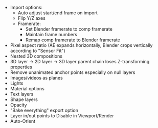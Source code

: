 - Import options:
    - Auto adjust start/end frame on import
    - Flip Y/Z axes
    - Framerate:
        - Set Blender framerate to comp framerate
        - Maintain frame numbers
        - Remap comp framerate to Blender framerate
- Pixel aspect ratio (AE expands horizontally, Blender crops vertically according to "Sensor Fit")
- Nested 3D compositions
- 3D layer -> 2D layer -> 3D layer parent chain loses Z-transforming properties
- Remove unanimated anchor points especially on null layers
- Images/videos as planes
- Lights
- Material options
- Text layers
- Shape layers
- Opacity
- "Bake everything" export option
- Layer in/out points to Disable in Viewport/Render
- Auto-Orient